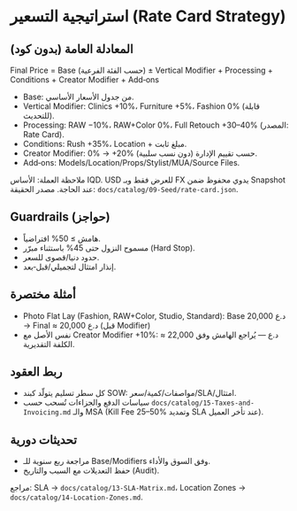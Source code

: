# استراتيجية التسعير (Rate Card Strategy)

## المعادلة العامة (بدون كود)
Final Price = Base (حسب الفئة الفرعية) ± Vertical Modifier + Processing + Conditions + Creator Modifier + Add‑ons

- Base: من جدول الأسعار الأساسي.
- Vertical Modifier: Clinics +10%، Furniture +5%، Fashion 0% (قابلة للتحديث).
- Processing: RAW −10%، RAW+Color 0%، Full Retouch +30–40% (المصدر: Rate Card).
- Conditions: Rush +35%، Location + مبلغ ثابت.
- Creator Modifier: 0% → +20% حسب تقييم الإدارة (دون نسب سلبية).
- Add‑ons: Models/Location/Props/Stylist/MUA/Source Files.

ملاحظة العملة: الأساس IQD. USD للعرض فقط وبـ FX يدوي محفوظ ضمن Snapshot عند الحاجة.
مصدر الحقيقة: `docs/catalog/09-Seed/rate-card.json`.

## Guardrails (حواجز)
- هامش ≥ 50% افتراضياً.
- مسموح النزول حتى 45% باستثناء مبرّر (Hard Stop).
- حدود دنيا/قصوى للسعر.
- إنذار امتثال لتجميلي/قبل‑بعد.

## أمثلة مختصرة
- Photo Flat Lay (Fashion, RAW+Color, Studio, Standard): Base 20,000 د.ع → Final ≈ 20,000 د.ع (قبل Modifier)
- نفس الأصل مع Creator Modifier +10%: ≈ 22,000 د.ع — يُراجع الهامش وفق الكلفة التقديرية.

## ربط العقود
- كل سطر تسليم يتولّد كبند SOW: مواصفات/كمية/سعر/SLA/امتثال.
- سياسات الدفع والجزاءات تُسحب حسب `docs/catalog/15-Taxes-and-Invoicing.md` والـ MSA (Kill Fee 25–50% وتمديد SLA عند تأخر العميل).

## تحديثات دورية
- مراجعة ربع سنوية للـ Base/Modifiers وفق السوق والأداء.
- حفظ التعديلات مع السبب والتاريخ (Audit).

مراجع: SLA → `docs/catalog/13-SLA-Matrix.md`، Location Zones → `docs/catalog/14-Location-Zones.md`.
